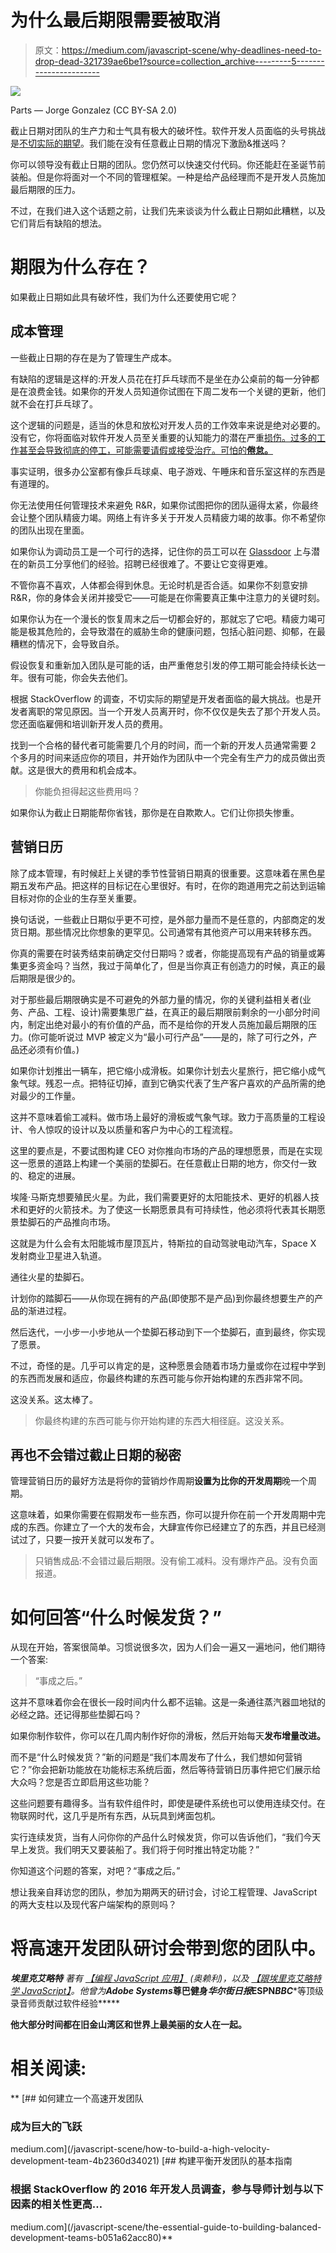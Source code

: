 # 为什么最后期限需要被取消

> 原文：<https://medium.com/javascript-scene/why-deadlines-need-to-drop-dead-321739ae6be1?source=collection_archive---------5----------------------->

![](img/122b601b3b262d9e4fa0d1b9ce124075.png)

Parts — Jorge Gonzalez (CC BY-SA 2.0)

截止日期对团队的生产力和士气具有极大的破坏性。软件开发人员面临的头号挑战是[不切实际的期望](http://stackoverflow.com/research/developer-survey-2016)。我们能在没有任意截止日期的情况下激励&推送吗？

你可以领导没有截止日期的团队。您仍然可以快速交付代码。你还能赶在圣诞节前装船。但是你将面对一个不同的管理框架。一种是给产品经理而不是开发人员施加最后期限的压力。

不过，在我们进入这个话题之前，让我们先来谈谈为什么截止日期如此糟糕，以及它们背后有缺陷的想法。

# 期限为什么存在？

如果截止日期如此具有破坏性，我们为什么还要使用它呢？

## 成本管理

一些截止日期的存在是为了管理生产成本。

有缺陷的逻辑是这样的:开发人员花在打乒乓球而不是坐在办公桌前的每一分钟都是在浪费金钱。如果你的开发人员知道你试图在下周二发布一个关键的更新，他们就不会在打乒乓球了。

这个逻辑的问题是，适当的休息和放松对开发人员的工作效率来说是绝对必要的。没有它，你将面临对软件开发人员至关重要的认知能力的潜在严重[损伤。过多的工作甚至会导致彻底的停工，可能需要请假或接受治疗。可怕的**倦怠。**](http://www.sciencedirect.com/science/article/pii/S0301051104001553)

事实证明，很多办公室都有像乒乓球桌、电子游戏、午睡床和音乐室这样的东西是有道理的。

你无法使用任何管理技术来避免 R&R，如果你试图把你的团队逼得太紧，你最终会让整个团队精疲力竭。网络上有许多关于开发人员精疲力竭的故事。你不希望你的团队出现在里面。

如果你认为调动员工是一个可行的选择，记住你的员工可以在 [Glassdoor](https://www.glassdoor.com/) 上与潜在的新员工分享他们的经验。招聘已经很难了。不要让它变得更难。

不管你喜不喜欢，人体都会得到休息。无论时机是否合适。如果你不刻意安排 R&R，你的身体会关闭并接受它——可能是在你需要真正集中注意力的关键时刻。

如果你认为在一个漫长的恢复周末之后一切都会好的，那就忘了它吧。精疲力竭可能是极其危险的，会导致潜在的威胁生命的健康问题，包括心脏问题、抑郁，在最糟糕的情况下，会导致自杀。

假设恢复和重新加入团队是可能的话，由严重倦怠引发的停工期可能会持续长达一年。很有可能，你会失去他们。

根据 StackOverflow 的调查，不切实际的期望是开发者面临的最大挑战。也是开发者离职的常见原因。当一个开发人员离开时，你不仅仅是失去了那个开发人员。您还面临雇佣和培训新开发人员的费用。

找到一个合格的替代者可能需要几个月的时间，而一个新的开发人员通常需要 2 个多月的时间来适应你的项目，并开始作为团队中一个完全有生产力的成员做出贡献。这是很大的费用和机会成本。

> 你能负担得起这些费用吗？

如果你认为截止日期能帮你省钱，那你是在自欺欺人。它们让你损失惨重。

## 营销日历

除了成本管理，有时候赶上关键的季节性营销日期真的很重要。这意味着在黑色星期五发布产品。把这样的目标记在心里很好。有时，在你的跑道用完之前达到运输目标对你的企业的生存至关重要。

换句话说，一些截止日期似乎更不可控，是外部力量而不是任意的，内部商定的发货日期。那些情况比你想象的更罕见。公司通常有其他资产可以用来转移东西。

你真的需要在时装秀结束前确定交付日期吗？或者，你能提高现有产品的销量或筹集更多资金吗？当然，我过于简单化了，但是当你真正有创造力的时候，真正的最后期限是很少的。

对于那些最后期限确实是不可避免的外部力量的情况，你的关键利益相关者(业务、产品、工程、设计)需要集思广益，在真正的最后期限前剩余的一小部分时间内，制定出绝对最小的有价值的产品，而不是给你的开发人员施加最后期限的压力。(你可能听说过 MVP 被定义为“最小可行产品”——是的，除了可行之外，产品还必须有价值。)

如果你计划推出一辆车，把它缩小成滑板。如果你计划去火星旅行，把它缩小成气象气球。残忍一点。把特征切掉，直到它确实代表了生产客户喜欢的产品所需的绝对最少的工作量。

这并不意味着偷工减料。做市场上最好的滑板或气象气球。致力于高质量的工程设计、令人惊叹的设计以及以质量和客户为中心的工程流程。

这里的要点是，不要试图构建 CEO 对你推向市场的产品的理想愿景，而是在实现这一愿景的道路上构建一个美丽的垫脚石。在任意截止日期的地方，你交付一致的、稳定的进展。

埃隆·马斯克想要殖民火星。为此，我们需要更好的太阳能技术、更好的机器人技术和更好的火箭技术。为了使这一长期愿景具有可持续性，他必须将代表其长期愿景垫脚石的产品推向市场。

这就是为什么会有太阳能城市屋顶瓦片，特斯拉的自动驾驶电动汽车，Space X 发射商业卫星进入轨道。

通往火星的垫脚石。

计划你的踏脚石——从你现在拥有的产品(即使那不是产品)到你最终想要生产的产品的渐进过程。

然后迭代，一小步一小步地从一个垫脚石移动到下一个垫脚石，直到最终，你实现了愿景。

不过，奇怪的是。几乎可以肯定的是，这种愿景会随着市场力量或你在过程中学到的东西而发展和适应，你最终构建的东西可能与你开始构建的东西非常不同。

这没关系。这太棒了。

> 你最终构建的东西可能与你开始构建的东西大相径庭。这没关系。

## 再也不会错过截止日期的秘密

管理营销日历的最好方法是将你的营销炒作周期**设置为比你的开发周期**晚一个周期。

这意味着，如果你需要在假期发布一些东西，你可以提升你在前一个开发周期中完成的东西。你建立了一个大的发布会，大肆宣传你已经建立了的东西，并且已经测试过了，只要一按开关就可以发布了。

> 只销售成品:不会错过最后期限。没有偷工减料。没有爆炸产品。没有负面报道。

# 如何回答“什么时候发货？”

从现在开始，答案很简单。习惯说很多次，因为人们会一遍又一遍地问，他们期待一个答案:

> “事成之后。”

这并不意味着你会在很长一段时间内什么都不运输。这是一条通往蒸汽器皿地狱的必经之路。还记得那些垫脚石吗？

如果你制作软件，你可以在几周内制作好你的滑板，然后开始每天**发布增量改进。**

而不是“什么时候发货？”新的问题是“我们本周发布了什么，我们想如何营销它？”你会把新功能放在功能标志系统后面，然后等待营销日历事件把它们展示给大众吗？您是否立即启用这些功能？

这些问题要有趣得多。当有软件组件时，即使是硬件系统也可以使用连续交付。在物联网时代，这几乎是所有东西，从玩具到烤面包机。

实行连续发货，当有人问你你的产品什么时候发货，你可以告诉他们，“我们今天早上发货。我们明天又要装船了。我们将于何时推出特定功能？”

你知道这个问题的答案，对吧？“事成之后。”

想让我亲自拜访您的团队，参加为期两天的研讨会，讨论工程管理、JavaScript 的两大支柱以及现代客户端架构的原则吗？

# 将高速开发团队研讨会带到您的团队中。

***埃里克艾略特*** *著有* [*【编程 JavaScript 应用】*](http://pjabook.com) *(奥赖利)，以及* [*【跟埃里克艾略特学 JavaScript】*](http://ericelliottjs.com/product/lifetime-access-pass/)*。他曾为****Adobe Systems*******尊巴健身*******华尔街日报*******ESPN*******BBC****等顶级录音师贡献过软件经验*****

**他大部分时间都在旧金山湾区和世界上最美丽的女人在一起。**

# **相关阅读:**

**[](/javascript-scene/how-to-build-a-high-velocity-development-team-4b2360d34021) [## 如何建立一个高速开发团队

### 成为巨大的飞跃

medium.com](/javascript-scene/how-to-build-a-high-velocity-development-team-4b2360d34021) [](/javascript-scene/the-essential-guide-to-building-balanced-development-teams-b051a62acc80) [## 构建平衡开发团队的基本指南

### 根据 StackOverflow 的 2016 年开发人员调查，参与导师计划与以下因素的相关性更高…

medium.com](/javascript-scene/the-essential-guide-to-building-balanced-development-teams-b051a62acc80)**